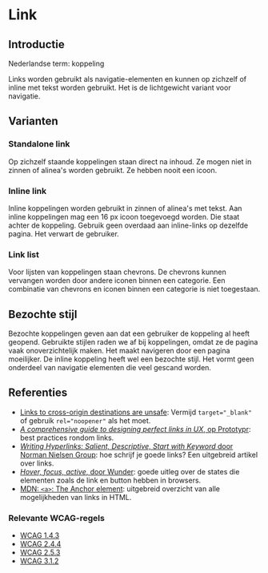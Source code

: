 # Link

## Introductie

Nederlandse term: koppeling

Links worden gebruikt als navigatie-elementen en kunnen op zichzelf of inline met tekst worden gebruikt. Het is de lichtgewicht variant voor navigatie.

## Varianten

### Standalone link

Op zichzelf staande koppelingen staan direct na inhoud. Ze mogen niet in zinnen of alinea's worden gebruikt. Ze hebben nooit een icoon.

### Inline link

Inline koppelingen worden gebruikt in zinnen of alinea's met tekst. Aan inline koppelingen mag een 16 px icoon toegevoegd worden. Die staat achter de koppeling. Gebruik geen overdaad aan inline-links op dezelfde pagina. Het verwart de gebruiker.

### Link list

Voor lijsten van koppelingen staan chevrons. De chevrons kunnen vervangen worden door andere iconen binnen een categorie. Een combinatie van chevrons en iconen binnen een categorie is niet toegestaan.

## Bezochte stijl

Bezochte koppelingen geven aan dat een gebruiker de koppeling al heeft geopend. Gebruikte stijlen raden we af bij koppelingen, omdat ze de pagina vaak onoverzichtelijk maken. Het maakt navigeren door een pagina moeilijker. De inline koppeling heeft wel een bezochte stijl. Het vormt geen onderdeel van navigatie elementen die veel gescand worden.

## Referenties

- [Links to cross-origin destinations are unsafe](https://developer.chrome.com/docs/lighthouse/best-practices/external-anchors-use-rel-noopener/): Vermijd `target="_blank"` of gebruik `rel="noopener"` als het moet.
- [_A comprehensive guide to designing perfect links in UX_, op Prototypr](https://blog.prototypr.io/a-guide-to-designing-perfect-links-in-ux-414558f35730): best practices rondom links.
- [_Writing Hyperlinks: Salient, Descriptive, Start with Keyword_ door Norman Nielsen Group](https://www.nngroup.com/articles/writing-links/): hoe schrijf je goede links? Een uitgebreid artikel over links.
- [_Hover, focus, active_, door Wunder](https://wunder.io/wunderpedia/accessibility/accessible-uis/hover-focus-active/): goede uitleg over de states die elementen zoals de link en button hebben in browsers.
- [MDN: `<a>`: The Anchor element](https://developer.mozilla.org/en-US/docs/Web/HTML/Element/a): uitgebreid overzicht van alle mogelijkheden van links in HTML.

### Relevante WCAG-regels

- [WCAG 1.4.3](https://www.w3.org/TR/WCAG21/#contrast-minimum)
- [WCAG 2.4.4](https://www.w3.org/TR/WCAG21/#link-purpose-in-context)
- [WCAG 2.5.3](https://www.w3.org/TR/WCAG21/#label-in-name)
- [WCAG 3.1.2](https://www.w3.org/TR/WCAG21/#language-of-parts)
